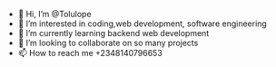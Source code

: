 - 👋 Hi, I’m @Tolulope
- 👀 I’m interested in coding,web development, software engineering
- 🌱 I’m currently learning backend  web development 
- 💞️ I’m looking to collaborate on  so many projects
- 📫 How to reach me 
+2348140796653
<!---
ToluDan/ToluDan is a ✨ special ✨ repository because its `README.md` (this file) appears on your GitHub profile.
You can click the Preview link to take a look at your changes.
--->
